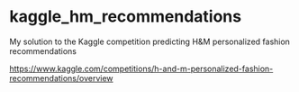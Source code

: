 # kaggle_hm_recommendations
My solution to the Kaggle competition predicting H&amp;M personalized fashion recommendations

https://www.kaggle.com/competitions/h-and-m-personalized-fashion-recommendations/overview
